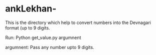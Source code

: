 # ankLekhan-
This is the directory which help to convert numbers into the Devnagari format (up to 9 digits.

Run:
Python get_value.py argumnent

argumnent: Pass any number upto 9 digits. 

